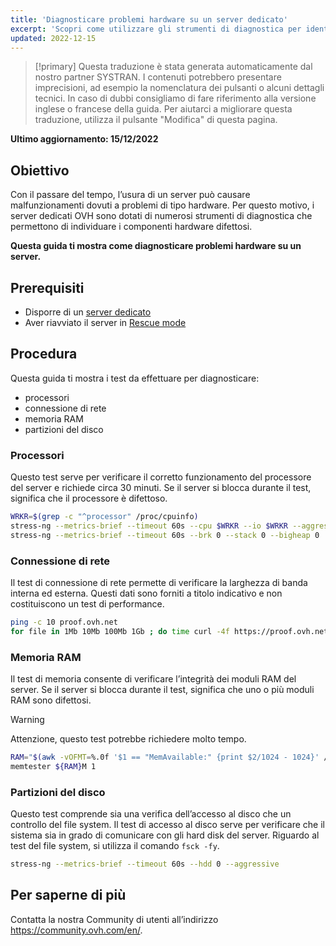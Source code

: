 ```yaml
---
title: 'Diagnosticare problemi hardware su un server dedicato'
excerpt: 'Scopri come utilizzare gli strumenti di diagnostica per identificare malfunzionamenti hardware sul tuo server'
updated: 2022-12-15
---
```


> [!primary]
> Questa traduzione è stata generata automaticamente dal nostro partner SYSTRAN. I contenuti potrebbero presentare imprecisioni, ad esempio la nomenclatura dei pulsanti o alcuni dettagli tecnici. In caso di dubbi consigliamo di fare riferimento alla versione inglese o francese della guida. Per aiutarci a migliorare questa traduzione, utilizza il pulsante "Modifica" di questa pagina.
>

**Ultimo aggiornamento: 15/12/2022**

## Obiettivo

Con il passare del tempo, l’usura di un server può causare malfunzionamenti dovuti a problemi di tipo hardware. Per questo motivo, i server dedicati OVH sono dotati di numerosi strumenti di diagnostica che permettono di individuare i componenti hardware difettosi.

**Questa guida ti mostra come diagnosticare problemi hardware su un server.**

## Prerequisiti

- Disporre di un [server dedicato](https://www.ovhcloud.com/it/bare-metal/)
- Aver riavviato il server in [Rescue mode](/pages/cloud/dedicated/rescue_mode)

## Procedura

Questa guida ti mostra i test da effettuare per diagnosticare:

- processori
- connessione di rete
- memoria RAM
- partizioni del disco

### Processori

Questo test serve per verificare il corretto funzionamento del processore del server e richiede circa 30 minuti. Se il server si blocca durante il test, significa che il processore è difettoso.

```bash
WRKR=$(grep -c "^processor" /proc/cpuinfo)
stress-ng --metrics-brief --timeout 60s --cpu $WRKR --io $WRKR --aggressive --ignite-cpu --maximize --pathological
stress-ng --metrics-brief --timeout 60s --brk 0 --stack 0 --bigheap 0 
```

### Connessione di rete

Il test di connessione di rete permette di verificare la larghezza di banda interna ed esterna. Questi dati sono forniti a titolo indicativo e non costituiscono un test di performance.

```bash
ping -c 10 proof.ovh.net
for file in 1Mb 10Mb 100Mb 1Gb ; do time curl -4f https://proof.ovh.net/files/${file}.dat -o /dev/null; done
```

### Memoria RAM

Il test di memoria consente di verificare l’integrità dei moduli RAM del server. Se il server si blocca durante il test, significa che uno o più moduli RAM sono difettosi.

> [!warning]
> Attenzione, questo test potrebbe richiedere molto tempo.

```bash
RAM="$(awk -vOFMT=%.0f '$1 == "MemAvailable:" {print $2/1024 - 1024}' /proc/meminfo)"
memtester ${RAM}M 1
```

### Partizioni del disco

Questo test comprende sia una verifica dell’accesso al disco che un controllo del file system. Il test di accesso al disco serve per verificare che il sistema sia in grado di comunicare con gli hard disk del server. Riguardo al test del file system, si utilizza il comando `fsck -fy`.

```bash
stress-ng --metrics-brief --timeout 60s --hdd 0 --aggressive
```

## Per saperne di più

Contatta la nostra Community di utenti all’indirizzo <https://community.ovh.com/en/>.
